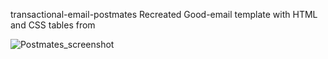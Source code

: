 transactional-email-postmates
Recreated Good-email template with HTML and CSS tables from 

![Postmates_screenshot](https://user-images.githubusercontent.com/108278982/190482857-dc24c066-d871-438c-9454-953f1f725f02.png)

